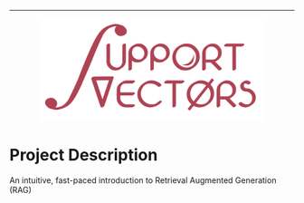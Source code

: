 

---
<center>
<img src="images/logo-poster-transparent.png" width=400px style="opacity:0.8">
</center>


# Project Description

An intuitive, fast-paced introduction to Retrieval Augmented Generation (RAG)
